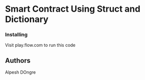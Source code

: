 # Smart Contract Using Struct and Dictionary 

### Installing

Visit play.flow.com to run this code 

## Authors

Alpesh DOngre
